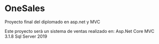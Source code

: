 # OneSales
Proyecto final del diplomado en asp.net y MVC

Este proyecto serà un sistema de ventas realizado en:
Asp.Net Core MVC 3.1.8
Sql Server 2019
